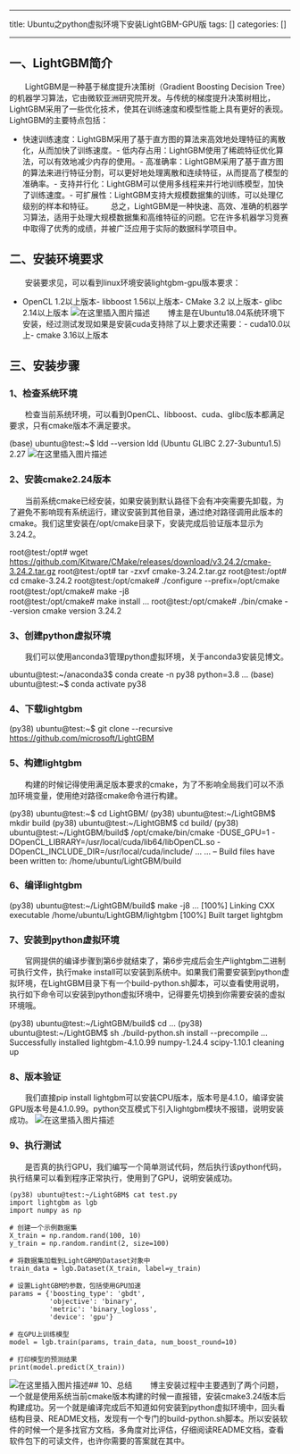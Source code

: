
--- 
title:  Ubuntu之python虚拟环境下安装LightGBM-GPU版 
tags: []
categories: [] 

---
## 一、LightGBM简介

  LightGBM是一种基于梯度提升决策树（Gradient Boosting Decision Tree）的机器学习算法，它由微软亚洲研究院开发。与传统的梯度提升决策树相比，LightGBM采用了一些优化技术，使其在训练速度和模型性能上具有更好的表现。LightGBM的主要特点包括：
- 快速训练速度：LightGBM采用了基于直方图的算法来高效地处理特征的离散化，从而加快了训练速度。- 低内存占用：LightGBM使用了稀疏特征优化算法，可以有效地减少内存的使用。- 高准确率：LightGBM采用了基于直方图的算法来进行特征分割，可以更好地处理离散和连续特征，从而提高了模型的准确率。- 支持并行化：LightGBM可以使用多线程来并行地训练模型，加快了训练速度。- 可扩展性：LightGBM支持大规模数据集的训练，可以处理亿级别的样本和特征。
  总之，LightGBM是一种快速、高效、准确的机器学习算法，适用于处理大规模数据集和高维特征的问题。它在许多机器学习竞赛中取得了优秀的成绩，并被广泛应用于实际的数据科学项目中。

## 二、安装环境要求

  安装要求见，可以看到linux环境安装lightgbm-gpu版本要求：
- OpenCL 1.2以上版本- libboost 1.56以上版本- CMake 3.2 以上版本- glibc 2.14以上版本 <img src="https://img-blog.csdnimg.cn/direct/ff52f1331dad43d58a31397d5466b722.png" alt="在这里插入图片描述">   博主是在Ubuntu18.04系统环境下安装，经过测试发现如果是安装cuda支持除了以上要求还需要：- cuda10.0以上- cmake 3.16以上版本
## 三、安装步骤

### 1、检查系统环境

  检查当前系统环境，可以看到OpenCL、libboost、cuda、glibc版本都满足要求，只有cmake版本不满足要求。

>  
 (base) ubuntu@test:~$ ldd --version ldd (Ubuntu GLIBC 2.27-3ubuntu1.5) 2.27 <img src="https://img-blog.csdnimg.cn/direct/042fbaf99c4f4b46aabc16fbe6b721d2.png" alt="在这里插入图片描述"> 


### 2、安装cmake2.24版本

  当前系统cmake已经安装，如果安装到默认路径下会有冲突需要先卸载，为了避免不影响现有系统运行，建议安装到其他目录，通过绝对路径调用此版本的cmake。我们这里安装在/opt/cmake目录下，安装完成后验证版本显示为3.24.2。

>  
 root@test:/opt# wget https://github.com/Kitware/CMake/releases/download/v3.24.2/cmake-3.24.2.tar.gz root@test:/opt# tar -zxvf cmake-3.24.2.tar.gz root@test:/opt# cd cmake-3.24.2 root@test:/opt/cmake# ./configure --prefix=/opt/cmake root@test:/opt/cmake# make -j8　　　　　　　　　　　　　　　　　　　　　　　　 root@test:/opt/cmake# make install … root@test:/opt/cmake# ./bin/cmake --version cmake version 3.24.2 


### 3、创建python虚拟环境

  我们可以使用anconda3管理python虚拟环境，关于anconda3安装见博文。

>  
 ubuntu@test:~/anaconda3$ conda create -n py38 python=3.8 … (base) ubuntu@test:~$ conda activate py38 


### 4、下载lightgbm

>  
 (py38) ubuntu@test:~$ git clone --recursive https://github.com/microsoft/LightGBM 


### 5、构建lightgbm

  构建的时候记得使用满足版本要求的cmake，为了不影响全局我们可以不添加环境变量，使用绝对路径cmake命令进行构建。

>  
 (py38) ubuntu@test:~$ cd LightGBM/ (py38) ubuntu@test:~/LightGBM$ mkdir build (py38) ubuntu@test:~/LightGBM$ cd build/ (py38) ubuntu@test:~/LightGBM/build$ /opt/cmake/bin/cmake -DUSE_GPU=1 -DOpenCL_LIBRARY=/usr/local/cuda/lib64/libOpenCL.so -DOpenCL_INCLUDE_DIR=/usr/local/cuda/include/ … … – Build files have been written to: /home/ubuntu/LightGBM/build 


### 6、编译lightgbm

>  
 (py38) ubuntu@test:~/LightGBM/build$ make -j8 … [100%] Linking CXX executable /home/ubuntu/LightGBM/lightgbm [100%] Built target lightgbm 


### 7、安装到python虚拟环境

  官网提供的编译步骤到第6步就结束了，第6步完成后会生产lightgbm二进制可执行文件，执行make install可以安装到系统中。如果我们需要安装到python虚拟环境，在LightGBM目录下有一个build-python.sh脚本，可以查看使用说明，执行如下命令可以安装到python虚拟环境中，记得要先切换到你需要安装的虚拟环境哦。

>  
 (py38) ubuntu@test:~/LightGBM/build$ cd … (py38) ubuntu@test:~/LightGBM$ sh ./build-python.sh install --precompile … Successfully installed lightgbm-4.1.0.99 numpy-1.24.4 scipy-1.10.1 cleaning up 


### 8、版本验证

  我们直接pip install lightgbm可以安装CPU版本，版本号是4.1.0，编译安装GPU版本号是4.1.0.99。python交互模式下引入lightgbm模块不报错，说明安装成功。 <img src="https://img-blog.csdnimg.cn/direct/746c1be72d8d4a128262e849f2521b05.png" alt="在这里插入图片描述">

### 9、执行测试

  是否真的执行GPU，我们编写一个简单测试代码，然后执行该python代码，执行结果可以看到程序正常执行，使用到了GPU，说明安装成功。

```
(py38) ubuntu@test:~/LightGBM$ cat test.py 
import lightgbm as lgb
import numpy as np

# 创建一个示例数据集
X_train = np.random.rand(100, 10)
y_train = np.random.randint(2, size=100)

# 将数据集加载到LightGBM的Dataset对象中
train_data = lgb.Dataset(X_train, label=y_train)

# 设置LightGBM的参数，包括使用GPU加速
params = {'boosting_type': 'gbdt',
          'objective': 'binary',
          'metric': 'binary_logloss',
          'device': 'gpu'}

# 在GPU上训练模型
model = lgb.train(params, train_data, num_boost_round=10)

# 打印模型的预测结果
print(model.predict(X_train))

```

<img src="https://img-blog.csdnimg.cn/direct/34475c672411428ea99aef1f6abb59ca.png" alt="在这里插入图片描述">## 10、总结   博主安装过程中主要遇到了两个问题，一个就是使用系统当前cmake版本构建的时候一直报错，安装cmake3.24版本后构建成功。另一个就是编译完成后不知道如何安装到python虚拟环境中，回头看结构目录、README文档，发现有一个专门的build-python.sh脚本。所以安装软件的时候一个是多找官方文档，多角度对比评估，仔细阅读README文档，查看软件包下的可读文件，也许你需要的答案就在其中。
